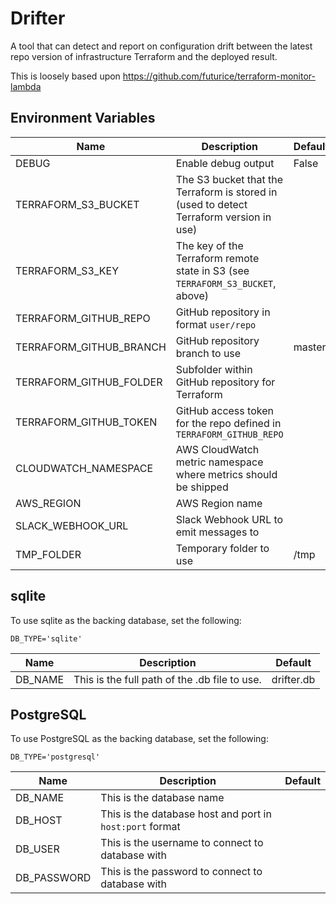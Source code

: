 # Drifter

A tool that can detect and report on configuration drift between the latest repo version of infrastructure Terraform and the deployed result.

This is loosely based upon https://github.com/futurice/terraform-monitor-lambda

## Environment Variables

| Name                    | Description                                                                             | Default |
|-------------------------|-----------------------------------------------------------------------------------------|---------|
| DEBUG                   | Enable debug output                                                                     | False   |
| TERRAFORM_S3_BUCKET     | The S3 bucket that the Terraform is stored in (used to detect Terraform version in use) |         |
| TERRAFORM_S3_KEY        | The key of the Terraform remote state in S3 (see `TERRAFORM_S3_BUCKET`, above)          |         |
| TERRAFORM_GITHUB_REPO   | GitHub repository in format `user/repo`                                                 |         |
| TERRAFORM_GITHUB_BRANCH | GitHub repository branch to use                                                         | master  |
| TERRAFORM_GITHUB_FOLDER | Subfolder within GitHub repository for Terraform                                        |         |
| TERRAFORM_GITHUB_TOKEN  | GitHub access token for the repo defined in `TERRAFORM_GITHUB_REPO`                     |         |
| CLOUDWATCH_NAMESPACE    | AWS CloudWatch metric namespace where metrics should be shipped                         |         |
| AWS_REGION              | AWS Region name                                                                         |         |
| SLACK_WEBHOOK_URL       | Slack Webhook URL to emit messages to                                                   |         |
| TMP_FOLDER              | Temporary folder to use                                                                 | /tmp    |

## sqlite

To use sqlite as the backing database, set the following:
```
DB_TYPE='sqlite'
```

| Name    | Description                                   | Default    |
|---------|-----------------------------------------------|------------|
| DB_NAME | This is the full path of the .db file to use. | drifter.db |

## PostgreSQL

To use PostgreSQL as the backing database, set the following:
```
DB_TYPE='postgresql'
```

| Name        | Description                                              | Default |
|-------------|----------------------------------------------------------|---------|
| DB_NAME     | This is the database name                                |         |
| DB_HOST     | This is the database host and port in `host:port` format |         |
| DB_USER     | This is the username to connect to database with         |         |
| DB_PASSWORD | This is the password to connect to database with         |         |
